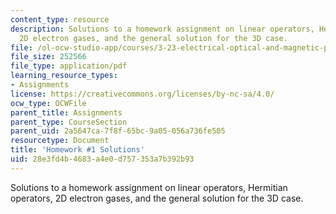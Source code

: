 ```yaml
---
content_type: resource
description: Solutions to a homework assignment on linear operators, Hermitian operators,
  2D electron gases, and the general solution for the 3D case.
file: /ol-ocw-studio-app/courses/3-23-electrical-optical-and-magnetic-properties-of-materials-fall-2007/28e3fd4b4683a4e0d757353a7b392b93_sol1.pdf
file_size: 252566
file_type: application/pdf
learning_resource_types:
- Assignments
license: https://creativecommons.org/licenses/by-nc-sa/4.0/
ocw_type: OCWFile
parent_title: Assignments
parent_type: CourseSection
parent_uid: 2a5647ca-7f8f-65bc-9a05-056a736fe505
resourcetype: Document
title: 'Homework #1 Solutions'
uid: 28e3fd4b-4683-a4e0-d757-353a7b392b93
---
```

Solutions to a homework assignment on linear operators, Hermitian operators, 2D electron gases, and the general solution for the 3D case.